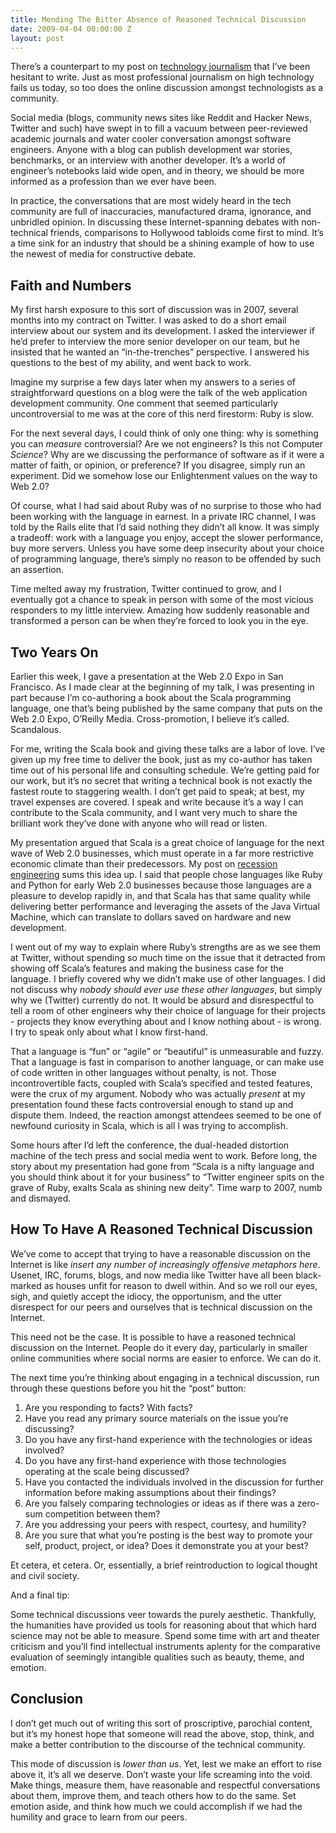 ```yaml
---
title: Mending The Bitter Absence of Reasoned Technical Discussion
date: 2009-04-04 00:00:00 Z
layout: post
---
```





There’s a counterpart to my post on [technology journalism](http://al3x.net/2009/03/03/towards-better-technology-journalism.html) that I’ve been hesitant to write. Just as most professional journalism on high technology fails us today, so too does the online discussion amongst technologists as a community.

Social media (blogs, community news sites like Reddit and Hacker News, Twitter and such) have swept in to fill a vacuum between peer-reviewed academic journals and water cooler conversation amongst software engineers. Anyone with a blog can publish development war stories, benchmarks, or an interview with another developer. It’s a world of engineer’s notebooks laid wide open, and in theory, we should be more informed as a profession than we ever have been.

In practice, the conversations that are most widely heard in the tech community are full of inaccuracies, manufactured drama, ignorance, and unbridled opinion. In discussing these Internet-spanning debates with non-technical friends, comparisons to Hollywood tabloids come first to mind. It’s a time sink for an industry that should be a shining example of how to use the newest of media for constructive debate.

Faith and Numbers
-----------------

My first harsh exposure to this sort of discussion was in 2007, several months into my contract on Twitter. I was asked to do a short email interview about our system and its development. I asked the interviewer if he’d prefer to interview the more senior developer on our team, but he insisted that he wanted an “in-the-trenches” perspective. I answered his questions to the best of my ability, and went back to work.

Imagine my surprise a few days later when my answers to a series of straightforward questions on a blog were the talk of the web application development community. One comment that seemed particularly uncontroversial to me was at the core of this nerd firestorm: Ruby is slow.

For the next several days, I could think of only one thing: why is something you can *measure* controversial? Are we not engineers? Is this not Computer *Science*? Why are we discussing the performance of software as if it were a matter of faith, or opinion, or preference? If you disagree, simply run an experiment. Did we somehow lose our Enlightenment values on the way to Web 2.0?

Of course, what I had said about Ruby was of no surprise to those who had been working with the language in earnest. In a private IRC channel, I was told by the Rails elite that I’d said nothing they didn’t all know. It was simply a tradeoff: work with a language you enjoy, accept the slower performance, buy more servers. Unless you have some deep insecurity about your choice of programming language, there’s simply no reason to be offended by such an assertion.

Time melted away my frustration, Twitter continued to grow, and I eventually got a chance to speak in person with some of the most vicious responders to my little interview. Amazing how suddenly reasonable and transformed a person can be when they’re forced to look you in the eye.

Two Years On
------------

Earlier this week, I gave a presentation at the Web 2.0 Expo in San Francisco. As I made clear at the beginning of my talk, I was presenting in part because I’m co-authoring a book about the Scala programming language, one that’s being published by the same company that puts on the Web 2.0 Expo, O’Reilly Media. Cross-promotion, I believe it’s called. Scandalous.

For me, writing the Scala book and giving these talks are a labor of love. I’ve given up my free time to deliver the book, just as my co-author has taken time out of his personal life and consulting schedule. We’re getting paid for our work, but it’s no secret that writing a technical book is not exactly the fastest route to staggering wealth. I don’t get paid to speak; at best, my travel expenses are covered. I speak and write because it’s a way I can contribute to the Scala community, and I want very much to share the brilliant work they’ve done with anyone who will read or listen.

My presentation argued that Scala is a great choice of language for the next wave of Web 2.0 businesses, which must operate in a far more restrictive economic climate than their predecessors. My post on [recession engineering](http://al3x.net/2008/12/04/recession-engineering.html) sums this idea up. I said that people chose languages like Ruby and Python for early Web 2.0 businesses because those languages are a pleasure to develop rapidly in, and that Scala has that same quality while delivering better performance and leveraging the assets of the Java Virtual Machine, which can translate to dollars saved on hardware and new development.

I went out of my way to explain where Ruby’s strengths are as we see them at Twitter, without spending so much time on the issue that it detracted from showing off Scala’s features and making the business case for the language. I briefly covered why we didn’t make use of other languages. I did not discuss why *nobody should ever use these other languages*, but simply why we (Twitter) currently do not. It would be absurd and disrespectful to tell a room of other engineers why their choice of language for their projects - projects they know everything about and I know nothing about - is wrong. I try to speak only about what I know first-hand.

That a language is “fun” or “agile” or “beautiful” is unmeasurable and fuzzy. That a language is fast in comparison to another language, or can make use of code written in other languages without penalty, is not. Those incontrovertible facts, coupled with Scala’s specified and tested features, were the crux of my argument. Nobody who was actually *present* at my presentation found these facts controversial enough to stand up and dispute them. Indeed, the reaction amongst attendees seemed to be one of newfound curiosity in Scala, which is all I was trying to accomplish.

Some hours after I’d left the conference, the dual-headed distortion machine of the tech press and social media went to work. Before long, the story about my presentation had gone from “Scala is a nifty language and you should think about it for your business” to “Twitter engineer spits on the grave of Ruby, exalts Scala as shining new deity”. Time warp to 2007, numb and dismayed.

How To Have A Reasoned Technical Discussion
-------------------------------------------

We’ve come to accept that trying to have a reasonable discussion on the Internet is like *insert any number of increasingly offensive metaphors here*. Usenet, IRC, forums, blogs, and now media like Twitter have all been black-marked as houses unfit for reason to dwell within. And so we roll our eyes, sigh, and quietly accept the idiocy, the opportunism, and the utter disrespect for our peers and ourselves that is technical discussion on the Internet.

This need not be the case. It is possible to have a reasoned technical discussion on the Internet. People do it every day, particularly in smaller online communities where social norms are easier to enforce. We can do it.

The next time you’re thinking about engaging in a technical discussion, run through these questions before you hit the “post” button:

1.  Are you responding to facts? With facts?
2.  Have you read any primary source materials on the issue you’re discussing?
3.  Do you have any first-hand experience with the technologies or ideas involved?
4.  Do you have any first-hand experience with those technologies operating at the scale being discussed?
5.  Have you contacted the individuals involved in the discussion for further information before making assumptions about their findings?
6.  Are you falsely comparing technologies or ideas as if there was a zero-sum competition between them?
7.  Are you addressing your peers with respect, courtesy, and humility?
8.  Are you sure that what you’re posting is the best way to promote your self, product, project, or idea? Does it demonstrate you at your best?

Et cetera, et cetera. Or, essentially, a brief reintroduction to logical thought and civil society.

And a final tip:

Some technical discussions veer towards the purely aesthetic. Thankfully, the humanities have provided us tools for reasoning about that which hard science may not be able to measure. Spend some time with art and theater criticism and you’ll find intellectual instruments aplenty for the comparative evaluation of seemingly intangible qualities such as beauty, theme, and emotion.

Conclusion
----------

I don’t get much out of writing this sort of proscriptive, parochial content, but it’s my honest hope that someone will read the above, stop, think, and make a better contribution to the discourse of the technical community.

This mode of discussion is *lower than us*. Yet, lest we make an effort to rise above it, it’s all we deserve. Don’t waste your life screaming into the void. Make things, measure them, have reasonable and respectful conversations about them, improve them, and teach others how to do the same. Set emotion aside, and think how much we could accomplish if we had the humility and grace to learn from our peers.
